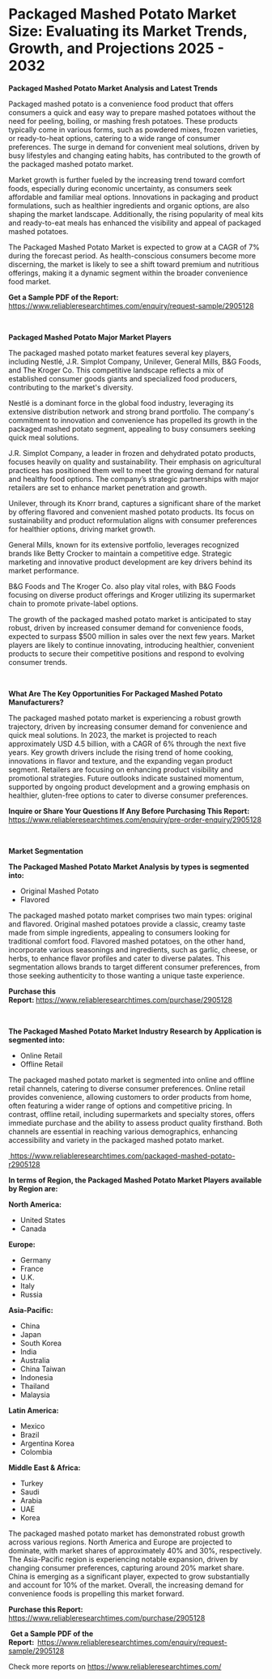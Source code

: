 <p><h1>Packaged Mashed Potato Market Size: Evaluating its Market Trends, Growth, and Projections 2025 - 2032</h1></p><p><strong>Packaged Mashed Potato Market Analysis and Latest Trends</strong></p>
<p><p>Packaged mashed potato is a convenience food product that offers consumers a quick and easy way to prepare mashed potatoes without the need for peeling, boiling, or mashing fresh potatoes. These products typically come in various forms, such as powdered mixes, frozen varieties, or ready-to-heat options, catering to a wide range of consumer preferences. The surge in demand for convenient meal solutions, driven by busy lifestyles and changing eating habits, has contributed to the growth of the packaged mashed potato market.</p><p>Market growth is further fueled by the increasing trend toward comfort foods, especially during economic uncertainty, as consumers seek affordable and familiar meal options. Innovations in packaging and product formulations, such as healthier ingredients and organic options, are also shaping the market landscape. Additionally, the rising popularity of meal kits and ready-to-eat meals has enhanced the visibility and appeal of packaged mashed potatoes.</p><p>The Packaged Mashed Potato Market is expected to grow at a CAGR of 7% during the forecast period. As health-conscious consumers become more discerning, the market is likely to see a shift toward premium and nutritious offerings, making it a dynamic segment within the broader convenience food market.</p></p>
<p><strong>Get a Sample PDF of the Report:&nbsp;</strong> <a href="https://www.reliableresearchtimes.com/enquiry/request-sample/2905128?utm_campaign=3267&utm_medium=2&utm_source=Github&utm_content=ia&utm_term=12032025&utm_id=packaged-mashed-potato">https://www.reliableresearchtimes.com/enquiry/request-sample/2905128</a></p>
<p>&nbsp;</p>
<p><strong>Packaged Mashed Potato Major Market Players</strong></p>
<p><p>The packaged mashed potato market features several key players, including Nestlé, J.R. Simplot Company, Unilever, General Mills, B&G Foods, and The Kroger Co. This competitive landscape reflects a mix of established consumer goods giants and specialized food producers, contributing to the market's diversity.</p><p>Nestlé is a dominant force in the global food industry, leveraging its extensive distribution network and strong brand portfolio. The company's commitment to innovation and convenience has propelled its growth in the packaged mashed potato segment, appealing to busy consumers seeking quick meal solutions.</p><p>J.R. Simplot Company, a leader in frozen and dehydrated potato products, focuses heavily on quality and sustainability. Their emphasis on agricultural practices has positioned them well to meet the growing demand for natural and healthy food options. The company’s strategic partnerships with major retailers are set to enhance market penetration and growth.</p><p>Unilever, through its Knorr brand, captures a significant share of the market by offering flavored and convenient mashed potato products. Its focus on sustainability and product reformulation aligns with consumer preferences for healthier options, driving market growth.</p><p>General Mills, known for its extensive portfolio, leverages recognized brands like Betty Crocker to maintain a competitive edge. Strategic marketing and innovative product development are key drivers behind its market performance.</p><p>B&G Foods and The Kroger Co. also play vital roles, with B&G Foods focusing on diverse product offerings and Kroger utilizing its supermarket chain to promote private-label options.</p><p>The growth of the packaged mashed potato market is anticipated to stay robust, driven by increased consumer demand for convenience foods, expected to surpass $500 million in sales over the next few years. Market players are likely to continue innovating, introducing healthier, convenient products to secure their competitive positions and respond to evolving consumer trends.</p></p>
<p>&nbsp;</p>
<p><strong>What Are The Key Opportunities For Packaged Mashed Potato Manufacturers?</strong></p>
<p><p>The packaged mashed potato market is experiencing a robust growth trajectory, driven by increasing consumer demand for convenience and quick meal solutions. In 2023, the market is projected to reach approximately USD 4.5 billion, with a CAGR of 6% through the next five years. Key growth drivers include the rising trend of home cooking, innovations in flavor and texture, and the expanding vegan product segment. Retailers are focusing on enhancing product visibility and promotional strategies. Future outlooks indicate sustained momentum, supported by ongoing product development and a growing emphasis on healthier, gluten-free options to cater to diverse consumer preferences.</p></p>
<p><strong>Inquire or Share Your Questions If Any Before Purchasing This Report:</strong> <a href="https://www.reliableresearchtimes.com/enquiry/pre-order-enquiry/2905128?utm_campaign=3267&utm_medium=2&utm_source=Github&utm_content=ia&utm_term=12032025&utm_id=packaged-mashed-potato">https://www.reliableresearchtimes.com/enquiry/pre-order-enquiry/2905128</a></p>
<p>&nbsp;</p>
<p><strong>Market Segmentation</strong></p>
<p><strong>The Packaged Mashed Potato Market Analysis by types is segmented into:</strong></p>
<p><ul><li>Original Mashed Potato</li><li>Flavored</li></ul></p>
<p><p>The packaged mashed potato market comprises two main types: original and flavored. Original mashed potatoes provide a classic, creamy taste made from simple ingredients, appealing to consumers looking for traditional comfort food. Flavored mashed potatoes, on the other hand, incorporate various seasonings and ingredients, such as garlic, cheese, or herbs, to enhance flavor profiles and cater to diverse palates. This segmentation allows brands to target different consumer preferences, from those seeking authenticity to those wanting a unique taste experience.</p></p>
<p><strong>Purchase this Report:&nbsp;</strong><a href="https://www.reliableresearchtimes.com/purchase/2905128?utm_campaign=3267&utm_medium=2&utm_source=Github&utm_content=ia&utm_term=12032025&utm_id=packaged-mashed-potato">https://www.reliableresearchtimes.com/purchase/2905128</a></p>
<p>&nbsp;</p>
<p><strong>The Packaged Mashed Potato Market Industry Research by Application is segmented into:</strong></p>
<p><ul><li>Online Retail</li><li>Offline Retail</li></ul></p>
<p><p>The packaged mashed potato market is segmented into online and offline retail channels, catering to diverse consumer preferences. Online retail provides convenience, allowing customers to order products from home, often featuring a wider range of options and competitive pricing. In contrast, offline retail, including supermarkets and specialty stores, offers immediate purchase and the ability to assess product quality firsthand. Both channels are essential in reaching various demographics, enhancing accessibility and variety in the packaged mashed potato market.</p></p>
<p><a href="https://www.reliableresearchtimes.com/packaged-mashed-potato-r2905128?utm_campaign=3267&utm_medium=2&utm_source=Github&utm_content=ia&utm_term=12032025&utm_id=packaged-mashed-potato">&nbsp;https://www.reliableresearchtimes.com/packaged-mashed-potato-r2905128</a></p>
<p><strong>In terms of Region, the Packaged Mashed Potato Market Players available by Region are:</strong></p>
<p>
    <p> <strong> North America: </strong>
        <ul>
            <li>United States</li>
            <li>Canada</li>
        </ul>
        </p> 
    <p> <strong> Europe: </strong>
        <ul>
            <li>Germany</li>
            <li>France</li>
            <li>U.K.</li>
            <li>Italy</li>
            <li>Russia</li>
        </ul>
        </p> 
    <p> <strong> Asia-Pacific: </strong>
        <ul>
            <li>China</li>
            <li>Japan</li>
            <li>South Korea</li>
            <li>India</li>
            <li>Australia</li>
            <li>China Taiwan</li>
            <li>Indonesia</li>
            <li>Thailand</li>
            <li>Malaysia</li>
        </ul>
        </p> 
    <p> <strong> Latin America: </strong>
        <ul>
            <li>Mexico</li>
            <li>Brazil</li>
            <li>Argentina Korea</li>
            <li>Colombia</li>
        </ul>
        </p> 
    <p> <strong> Middle East & Africa: </strong>
        <ul>
            <li>Turkey</li>
            <li>Saudi</li>
            <li>Arabia</li>
            <li>UAE</li>
            <li>Korea</li>
        </ul>
    </p>
    </p>
<p><p>The packaged mashed potato market has demonstrated robust growth across various regions. North America and Europe are projected to dominate, with market shares of approximately 40% and 30%, respectively. The Asia-Pacific region is experiencing notable expansion, driven by changing consumer preferences, capturing around 20% market share. China is emerging as a significant player, expected to grow substantially and account for 10% of the market. Overall, the increasing demand for convenience foods is propelling this market forward.</p></p>
<p><strong>Purchase this Report: </strong><a href="https://www.reliableresearchtimes.com/purchase/2905128?utm_campaign=3267&utm_medium=2&utm_source=Github&utm_content=ia&utm_term=12032025&utm_id=packaged-mashed-potato">https://www.reliableresearchtimes.com/purchase/2905128</a></p>
<p>&nbsp;<strong>Get a Sample PDF of the Report:&nbsp;&nbsp;</strong><a href="https://www.reliableresearchtimes.com/enquiry/request-sample/2905128?utm_campaign=3267&utm_medium=2&utm_source=Github&utm_content=ia&utm_term=12032025&utm_id=packaged-mashed-potato">https://www.reliableresearchtimes.com/enquiry/request-sample/2905128</a></p>
<p><strong></strong></p>
<p>Check more reports on <a href="https://www.reliableresearchtimes.com/?utm_campaign=3267&utm_medium=2&utm_source=Github&utm_content=ia&utm_term=12032025&utm_id=packaged-mashed-potato">https://www.reliableresearchtimes.com/</a></p>